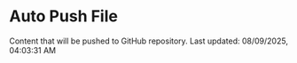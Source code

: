 # Auto Push File

Content that will be pushed to GitHub repository.
Last updated: 08/09/2025, 04:03:31 AM